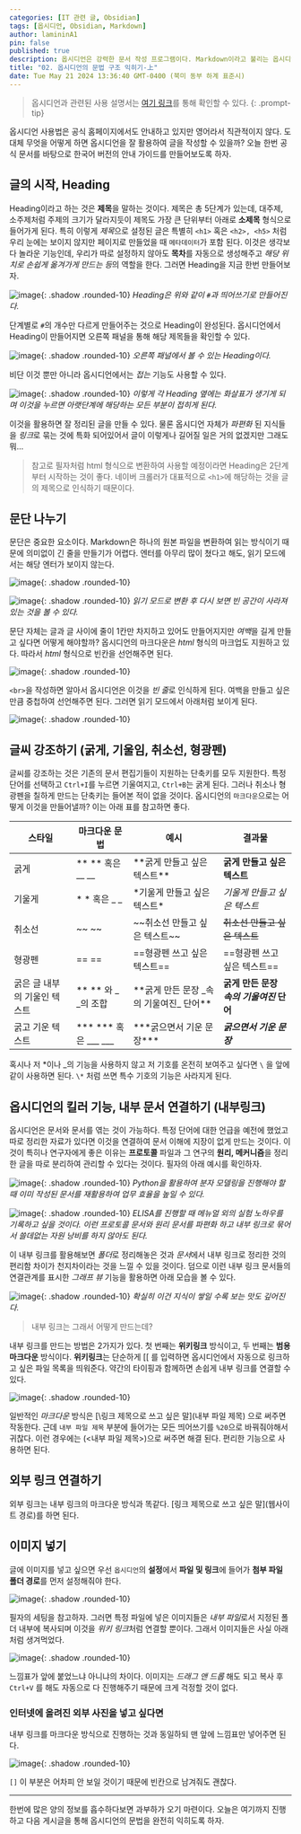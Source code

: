 ```yaml
---
categories: [IT 관련 글, Obsidian]
tags: [옵시디언, Obsidian, Markdown]
author: lamininA1
pin: false
published: true
description: 옵시디언은 강력한 문서 작성 프로그램이다. Markdown이라고 불리는 옵시디언의 문법을 한번 직접 느껴보도록 하자.
title: "02. 옵시디언의 문법 구조 익히기-上"
date: Tue May 21 2024 13:36:40 GMT-0400 (북미 동부 하계 표준시)
---
```


> 옵시디언과 관련된 사용 설명서는 [여기 링크](https://help.obsidian.md/Home)를 통해 확인할 수 있다.
{: .prompt-tip}

옵시디언 사용법은 공식 홈페이지에서도 안내하고 있지만 영어라서 직관적이지 않다. 도대체 무엇을 어떻게 하면 옵시디언을 잘 활용하여 글을 작성할 수 있을까? 오늘 한번 공식 문서를 바탕으로 한국어 버전의 안내 가이드를 만들어보도록 하자.

## 글의 시작, Heading

  Heading이라고 하는 것은 **제목**을 말하는 것이다. 제목은 총 5단계가 있는데, 대주제, 소주제처럼 주제의 크기가 달라지듯이 제목도 가장 큰 단위부터 아래로 **소제목** 형식으로 들어가게 된다. 특히 이렇게 *제목*으로 설정된 글은 특별히 `<h1>` 혹은 `<h2>, <h5>` 처럼 우리 눈에는 보이지 않지만 페이지로 만들었을 때 `메타데이터`가 포함 된다. 이것은 생각보다 놀라운 기능인데, 우리가 따로 설정하지 않아도 **목차**를 자동으로 생성해주고 *해당 위치로 손쉽게 옮겨가게 만드는 등*의 역할을 한다. 그러면 Heading을 지금 한번 만들어보자.

![image](/assets/img/2024-05-22-02-옵시디언의-문법-구조-익히기--1/Pasted-image-20240522145652.png){: .shadow .rounded-10}
_Heading은 위와 같이 `#`과 띄어쓰기로 만들어진다._

단계별로 `#`의 개수만 다르게 만들어주는 것으로 Heading이 완성된다. 옵시디언에서 Heading이 만들어지면 오른쪽 패널을 통해 해당 제목들을 확인할 수 있다.

![image](/assets/img/2024-05-22-02-옵시디언의-문법-구조-익히기--1/Pasted-image-20240522145810.png){: .shadow .rounded-10}
_오른쪽 패널에서 볼 수 있는 Heading이다._

비단 이것 뿐만 아니라 옵시디언에서는 *접는* 기능도 사용할 수 있다.

![image](/assets/img/2024-05-22-02-옵시디언의-문법-구조-익히기--1/Pasted-image-20240522145913.png){: .shadow .rounded-10}
_이렇게 각 Heading 옆에는 화살표가 생기게 되며 이것을 누르면 아랫단계에 해당하는 모든 부분이 접히게 된다._

이것을 활용하면 잘 정리된 글을 만들 수 있다. 물론 옵시디언 자체가 *파편화* 된 지식들을 *링크*로 묶는 것에 특화 되어있어서 글이 이렇게나 길어질 일은 거의 없겠지만 그래도 뭐...

>참고로 필자처럼 html 형식으로 변환하여 사용할 예정이라면 Heading은 2단계부터 시작하는 것이 좋다. 네이버 크롤러가 대표적으로 `<h1>`에 해당하는 것을 글의 제목으로 인식하기 때문이다.

## 문단 나누기

문단은 중요한 요소이다. Markdown은 하나의 원본 파일을 변환하여 읽는 방식이기 때문에 의미없이 긴 줄을 만들기가 어렵다. 엔터를 아무리 많이 쳤다고 해도, 읽기 모드에서는 해당 엔터가 보이지 않는다.

![image](/assets/img/2024-05-22-02-옵시디언의-문법-구조-익히기--1/Pasted-image-20240522150434.png){: .shadow .rounded-10}

![image](/assets/img/2024-05-22-02-옵시디언의-문법-구조-익히기--1/Pasted-image-20240522150505.png){: .shadow .rounded-10}
_읽기 모드로 변환 후 다시 보면 빈 공간이 사라져있는 것을 볼 수 있다._

문단 자체는 글과 글 사이에 줄이 1칸만 차지하고 있어도 만들어지지만 *여백*을 길게 만들고 싶다면 어떻게 해야할까? 옵시디언의 마크다운은 *html* 형식의 마크업도 지원하고 있다. 따라서 *html* 형식으로 빈칸을 선언해주면 된다.

![image](/assets/img/2024-05-22-02-옵시디언의-문법-구조-익히기--1/Pasted-image-20240522150721.png){: .shadow .rounded-10}

`<br>`을 작성하면 알아서 옵시디언은 이것을 *빈 줄*로 인식하게 된다. 여백을 만들고 싶은 만큼 중첩하여 선언해주면 된다. 그러면 읽기 모드에서 아래처럼 보이게 된다.

![image](/assets/img/2024-05-22-02-옵시디언의-문법-구조-익히기--1/Pasted-image-20240522150810.png){: .shadow .rounded-10}

## 글씨 강조하기 (굵게, 기울임, 취소선, 형광펜)

글씨를 강조하는 것은 기존의 문서 편집기들이 지원하는 단축키를 모두 지원한다. 특정 단어를 선택하고 `Ctrl+I`를 누르면 기울여지고, `Ctrl+B`는 굵게 된다. 그러나 취소나 형광펜을 칠하게 만드는 단축키는 들어본 적이 없을 것이다. 옵시디언의 `마크다운`으로는 어떻게 이것을 만들어낼까? 이는 아래 표를 참고하면 좋다.


| 스타일              | 마크다운 문법                        | 예시                              | 결과물                       |
| ---------------- | ------------------------------ | ------------------------------- | ------------------------- |
| 굵게               | ** ** 혹은 __ __                 | \*\*굵게 만들고 싶은 텍스트\*\*           | **굵게 만들고 싶은 텍스트**         |
| 기울게              | \* \* 혹은 \_ \_                 | \*기울게 만들고 싶은 텍스트\*              | *기울게 만들고 싶은 텍스트*          |
| 취소선              | \~\~ \~\~                      | \~\~취소선 만들고 싶은 텍스트\~\~          | ~~취소선 만들고 싶은 텍스트~~        |
| 형광펜              | \=\= \=\=                      | \=\=형광펜 쓰고 싶은 텍스트\=\=           | ==형광펜 쓰고 싶은 텍스트==         |
| 굵은 글 내부의 기울인 텍스트 | \*\* \*\* 와 \_ \_의 조합          | \*\*굵게 만든 문장 \_속의 기울여진\_ 단어\*\* | **굵게 만든 문장 _속의 기울여진_ 단어** |
| 굵고 기운 텍스트        | \*\*\* \*\*\* 혹은 \_\_\_ \_\_\_ | \*\*\*굵으면서 기운 문장\*\*\*          | ***굵으면서 기운 문장***          |

혹시나 저 \*이나 \_의 기능을 사용하지 않고 저 기호를 온전히 보여주고 싶다면 `\` 을 앞에 같이 사용하면 된다. `\*` 처럼 쓰면 특수 기호의 기능은 사라지게 된다.

## 옵시디언의 킬러 기능, 내부 문서 연결하기 (내부링크)

옵시디언은 문서와 문서를 엮는 것이 가능하다. 특정 단어에 대한 언급을 예전에 했었고 따로 정리한 자료가 있다면 이것을 연결하여 문서 이해에 지장이 없게 만드는 것이다. 이것이 특히나 연구자에게 좋은 이유는 **프로토콜** 파일과 그 연구의 **원리, 메커니즘**을 정리한 글을 따로 분리하여 관리할 수 있다는 것이다. 필자의 아래 예시를 확인하자.

![image](/assets/img/2024-05-22-02-옵시디언의-문법-구조-익히기--1/Pasted-image-20240522152545.png){: .shadow .rounded-10}
_Python을 활용하여 분자 모델링을 진행해야 할 때 이미 작성된 문서를 재활용하여 업무 효율을 높일 수 있다._

![image](/assets/img/2024-05-22-02-옵시디언의-문법-구조-익히기--1/Pasted-image-20240522152859.png){: .shadow .rounded-10}
_ELISA를 진행할 때 메뉴얼 외의 실험 노하우를 기록하고 싶을 것이다. 이런 프로토콜 문서와 원리 문서를 파편화 하고 내부 링크로 묶어서 쓸데없는 자원 낭비를 하지 않아도 된다._

이 내부 링크를 활용해보면 *폴더*로 정리해놓은 것과 *문서*에서 내부 링크로 정리한 것의 편리함 차이가 천지차이라는 것을 느낄 수 있을 것이다. 덤으로 이런 내부 링크 문서들의 연결관계를 표시한 *그래프 뷰* 기능을 활용하면 아래 모습을 볼 수 있다.

![image](/assets/img/2024-05-22-02-옵시디언의-문법-구조-익히기--1/Pasted-image-20240522153140.png){: .shadow .rounded-10}
_확실히 이건 지식이 쌓일 수록 보는 맛도 깊어진다._

>내부 링크는 그래서 어떻게 만드는데?

내부 링크를 만드는 방법은 2가지가 있다. 첫 번째는 **위키링크** 방식이고, 두 번째는 **범용 마크다운** 방식이다. **위키링크**는 단순하게 \[\[ 를 입력하면 옵시디언에서 자동으로 링크하고 싶은 파일 목록을 띄워준다. 약간의 타이핑과 함께하면 손쉽게 내부 링크를 연결할 수 있다.

![image](/assets/img/2024-05-22-02-옵시디언의-문법-구조-익히기--1/Pasted-image-20240522153412.png){: .shadow .rounded-10}

일반적인 *마크다운* 방식은 \[\링크 제목으로 쓰고 싶은 말\]\(내부 파일 제목) 으로 써주면 작동한다. 근데 `내부 파일 제목` 부분에 들어가는 모든 띄어쓰기를 `%20`으로 바꿔줘야해서 귀찮다. 이런 경우에는 (<내부 파일 제목>)으로 써주면 해결 된다. 편리한 기능으로 사용하면 된다.

## 외부 링크 연결하기

외부 링크는 내부 링크의 마크다운 방식과 똑같다. \[링크 제목으로 쓰고 싶은 말](웹사이트 경로)를 하면 된다.

## 이미지 넣기

글에 이미지를 넣고 싶으면 우선 `옵시디언`의 **설정**에서 **파일 및 링크**에 들어가 **첨부 파일 폴더 경로**를 먼저 설정해줘야 한다.

![image](/assets/img/2024-05-22-02-옵시디언의-문법-구조-익히기--1/Pasted-image-20240522154305.png){: .shadow .rounded-10}

필자의 세팅을 참고하자. 그러면 특정 파일에 넣은 이미지들은 *내부 파일*로서 지정된 폴더 내부에 복사되며 이것을 *위키 링크*처럼 연결할 뿐이다. 그래서 이미지들은 사실 아래처럼 생겨먹었다.

![image](/assets/img/2024-05-22-02-옵시디언의-문법-구조-익히기--1/Pasted-image-20240522154413.png){: .shadow .rounded-10}

느낌표가 앞에 붙었느냐 아니냐의 차이다. 이미지는 *드래그 앤 드롭* 해도 되고 복사 후 `Ctrl+V` 를 해도 자동으로 다 진행해주기 때문에 크게 걱정할 것이 없다.

### 인터넷에 올려진 외부 사진을 넣고 싶다면

내부 링크를 마크다운 방식으로 진행하는 것과 동일하되 맨 앞에 느낌표만 넣어주면 된다.

![image](/assets/img/2024-05-22-02-옵시디언의-문법-구조-익히기--1/Pasted-image-20240522154744.png){: .shadow .rounded-10}

`[]` 이 부분은 어차피 안 보일 것이기 때문에 빈칸으로 남겨줘도 괜찮다.

---

한번에 많은 양의 정보를 흡수하다보면 과부하가 오기 마련이다. 오늘은 여기까지 진행하고 다음 게시글을 통해 옵시디언의 문법을 완전히 익히도록 하자.